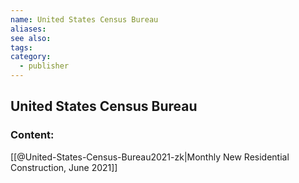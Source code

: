 ```yaml
---
name: United States Census Bureau
aliases:
see also:
tags:
category:
  - publisher
---
```


## United States Census Bureau

### Content:
[[@United-States-Census-Bureau2021-zk|Monthly New Residential Construction, June 2021]]